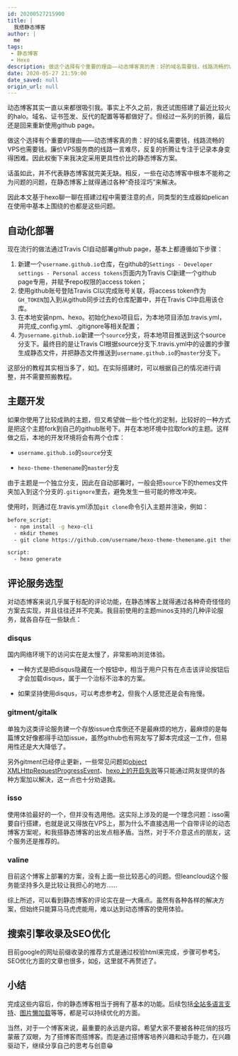 ```yaml
---
id: 20200527215900
title: |
  我搭静态博客
author: |
  me
tags:
 - 静态博客
 - Hexo
description: 做这个选择有个重要的理由——动态博客真的贵：好的域名需要钱，线路流畅的VPS也需要钱。廉价VPS服务商的线路一言难尽，反复的折腾让专注于记录本身变得困难。因此权衡下来我决定采用更具性价比的静态博客方案。
date: 2020-05-27 21:59:00
date_saved: null
origin_url: null
---
```


动态博客其实一直以来都很吸引我。事实上不久之前，我还试图搭建了最近比较火的halo。域名、证书签发、反代的配置等等都做好了。但经过一系列的折腾，最后还是回来重新使用github page。

做这个选择有个重要的理由——动态博客真的贵：好的域名需要钱，线路流畅的VPS也需要钱。廉价VPS服务商的线路一言难尽，反复的折腾让专注于记录本身变得困难。因此权衡下来我决定采用更具性价比的静态博客方案。

<!-- more -->

话虽如此，并不代表静态博客就完美无缺。相反，一些在动态博客中根本不能称之为问题的问题，在静态博客上就得通过各种“奇技淫巧”来解决。

因此本文基于hexo聊一聊在搭建过程中需要注意的点，同类型的生成器如pelican在使用中基本上围绕的也都是这些问题。

## 自动化部署

现在流行的做法通过Travis CI自动部署github page，基本上都遵循如下步骤：

1. 新建一个`username.github.io`仓库，在github的`Settings - Developer settings - Personal access tokens`页面内为Travis CI新建一个github page专用，并赋予repo权限的access token；
2. 使用github账号登陆Travis CI以完成账号关联，将access token作为`GH_TOKEN`加入到从github同步过去的仓库配置中，并在Travis CI中启用该仓库。
3. 在本地安装npm、hexo。初始化hexo项目后，为本地项目添加.travis.yml，并完成_config.yml、.gitignore等相关配置；
4. 为`username.github.io`新建一个`source`分支，将本地项目推送到这个source分支下。最终目的是让Travis CI根据source分支下.travis.yml中的设置的步骤生成静态文件，并把静态文件推送到`username.github.io`的`master`分支下。

这部分的教程其实相当多了，如[1][1]。在实际搭建时，可以根据自己的情况进行调整，并不需要照搬教程。

## 主题开发

如果你使用了比较成熟的主题，但又希望做一些个性化的定制，比较好的一种方式是把这个主题fork到自己的github账号下。并在本地环境中拉取fork的主题。这样做之后，本地的开发环境将会有两个仓库：

- `username.github.io`的`source`分支
  
- `hexo-theme-themename`的`master`分支

由于主题是一个独立分支，因此在自动部署时，一般会把`source`下的themes文件夹加入到这个分支的`.gitignore`里去，避免发生一些可能的修改冲突。

使用时，则通过在.travis.yml添加`git clone`命令引入主题并渲染，例如：

```bash
before_script:
  - npm install -g hexo-cli 
  - mkdir themes
  - git clone https://github.com/username/hexo-theme-themename.git themes/themename

script: 
  - hexo generate
```

## 评论服务选型

对动态博客来说几乎属于标配的评论功能，在静态博客上就得通过各种奇奇怪怪的方案去实现，并且往往还并不完美。我目前使用的主题minos支持的几种评论服务，就各自存在一些缺点：

### disqus

国内网络环境下的访问实在是太慢了，非常影响浏览体验。
  
- 一种方式是把disqus隐藏在一个按钮中，相当于用户只有在点击该评论按钮后才会加载disqus，属于一个治标不治本的方案。
  
- 如果坚持使用disqus，可以考虑参考[2][2]，但我个人感觉还是会有拖慢。

### gitment/gitalk

单独为这类评论服务建一个存放issue仓库倒还不是最麻烦的地方，最麻烦的是每篇博文好像都得手动加issue，虽然github也有网友写了脚本完成这一工作，但易用性还是大大降低了。

另外gitment已经停止更新，一些常见问题如[object XMLHttpRequestProgressEvent][3]、[hexo上的开启失败][4]等只能通过网友提供的各种方案加以解决，这一点也十分劝退我。

### isso

使用体验最好的一个，但并没有选用他。这实际上涉及的是一个理念问题：isso需要自行搭建，也就是说又得放在VPS上，那为什么不直接选用一个自带评论的动态博客方案呢，和我搭静态博客的出发点相矛盾。当然，对于不介意这点的朋友，这个服务还是推荐的。

### valine

目前这个博客上部署的方案，没有上面一些比较恶心的问题。但leancloud这个服务能坚持多久是比较让我担心的地方……

综上所述，可以看到静态博客的评论实在是一大痛点。虽然有各种各样的解决方案，但始终只能算马马虎虎能用，难以达到动态博客的使用体验。

## 搜索引擎收录及SEO优化

目前google的网址前缀收录的推荐方式是通过校验html来完成，步骤可参考[5][5]，SEO优化方面的文章也很多，如[6][6]，这里就不再赘述了。

## 小结

完成这些内容后，你的静态博客相当于拥有了基本的功能。后续包括[全站多语言支持][7]、[图片懒加载][8]等等，都是可以持续优化的方面。

当然，对于一个博客来说，最重要的永远是内容。希望大家不要被各种花俏的技巧蒙蔽了双眼，为了搭博客而搭博客。而是通过搭博客培养兴趣和动手能力，在兴趣驱动下，继续分享自己的思考与创意😁

[1]: https://segmentfault.com/a/1190000021987832 "Travis CI 加 Hexo 实现自动构建部署 Github Pages 博客"
[2]: https://blog.skk.moe/post/prevent-disqus-from-slowing-your-site/#Disqus-Lazyload "使 Disqus 不再拖累性能和页面加载"
[3]: https://github.com/imsun/gitment/issues/100 "总是提示 [object XMLHttpRequestProgressEvent] #100"
[4]: https://github.com/imsun/gitment/issues/178 "hexo博客的gitment评论开启一直失败"
[5]: https://kennyliblog.nctu.me/2019/06/24/Google-search-Hexo-Blog/ "實作 - 讓 Google 能搜尋到自己的 Hexo Blog"
[6]: https://juejin.im/post/5ae7fc18518825672565a7f0#heading-4 "Hexo 个人博客 SEO 优化（3）：改造你的博客，提升搜索引擎排名"
[7]: https://dengcb.com/zh/hexo-minos-multi-language/ "用Minos搭建Hexo全站多语言站点"
[8]: https://blog.skk.moe/post/img-lazyload-hexo/ "图片 lazyload 的学问和在 Hexo 上的最佳实践"
